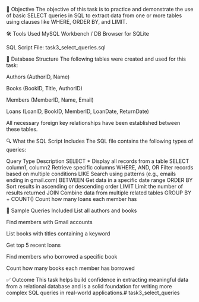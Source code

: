 🎯 Objective
The objective of this task is to practice and demonstrate the use of basic SELECT queries in SQL to extract data from one or more tables using clauses like WHERE, ORDER BY, and LIMIT.

🛠️ Tools Used
MySQL Workbench / DB Browser for SQLite

SQL Script File: task3_select_queries.sql

📂 Database Structure
The following tables were created and used for this task:

Authors (AuthorID, Name)

Books (BookID, Title, AuthorID)

Members (MemberID, Name, Email)

Loans (LoanID, BookID, MemberID, LoanDate, ReturnDate)

All necessary foreign key relationships have been established between these tables.

🔍 What the SQL Script Includes
The SQL file contains the following types of queries:

Query Type	Description
SELECT *	Display all records from a table
SELECT column1, column2	Retrieve specific columns
WHERE, AND, OR	Filter records based on multiple conditions
LIKE	Search using patterns (e.g., emails ending in gmail.com)
BETWEEN	Get data in a specific date range
ORDER BY	Sort results in ascending or descending order
LIMIT	Limit the number of results returned
JOIN	Combine data from multiple related tables
GROUP BY + COUNT()	Count how many loans each member has

📁 Sample Queries Included
List all authors and books

Find members with Gmail accounts

List books with titles containing a keyword

Get top 5 recent loans

Find members who borrowed a specific book

Count how many books each member has borrowed

✅ Outcome
This task helps build confidence in extracting meaningful data from a relational database and is a solid foundation for writing more complex SQL queries in real-world applications.# task3_select_queries
